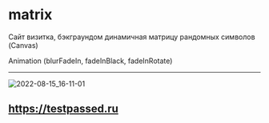 # matrix
Сайт визитка, бэкграундом динамичная матрицу рандомных символов (Canvas)

Animation (blurFadeIn, fadeInBlack, fadeInRotate)


_____________________________________________________________________________________________________
![2022-08-15_16-11-01](https://user-images.githubusercontent.com/106055633/184642956-6e5bc645-38b1-448f-9c76-0b762cbccb04.png)


##    https://testpassed.ru

